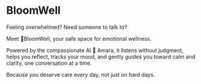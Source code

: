 # BloomWell 
Feeling overwhelmed? Need someone to talk to? 

Meet 🌸BloomWell, your safe space for emotional wellness.  

Powered by the compassionate AI 🌿 Amara, it listens without judgment, helps you reflect, tracks your mood, and gently guides you toward calm and clarity, one conversation at a time.  

Because you deserve care every day, not just on hard days.

